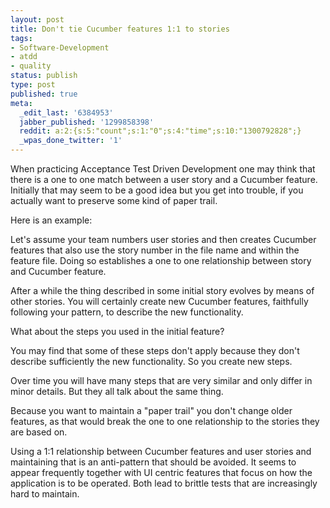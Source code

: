 ```yaml
---
layout: post
title: Don't tie Cucumber features 1:1 to stories
tags:
- Software-Development
- atdd
- quality
status: publish
type: post
published: true
meta:
  _edit_last: '6384953'
  jabber_published: '1299858398'
  reddit: a:2:{s:5:"count";s:1:"0";s:4:"time";s:10:"1300792828";}
  _wpas_done_twitter: '1'
---
```

When practicing Acceptance Test Driven Development one may think that there is a one to one match between a user story and a Cucumber feature. Initially that may seem to be a good idea but you get into trouble, if you actually want to preserve some kind of paper trail.

Here is an example:

Let's assume your team numbers user stories and then creates Cucumber features that also use the story number in the file name and within the feature file. Doing so establishes a one to one relationship between story and Cucumber feature.

After a while the thing described in some initial story evolves by means of other stories. You will certainly create new Cucumber features, faithfully following your pattern, to describe the new functionality.

What about the steps you used in the initial feature?

You may find that some of these steps don't apply because they don't describe sufficiently the new functionality. So you create new steps.

Over time you will have many steps that are very similar and only differ in minor details. But they all talk about the same thing.

Because you want to maintain a "paper trail" you don't change older features, as that would break the one to one relationship to the stories they are based on.

Using a 1:1 relationship between Cucumber features and user stories and maintaining that is an anti-pattern that should be avoided. It seems to appear frequently together with UI centric features that focus on how the application is to be operated. Both lead to brittle tests that are increasingly hard to maintain.
